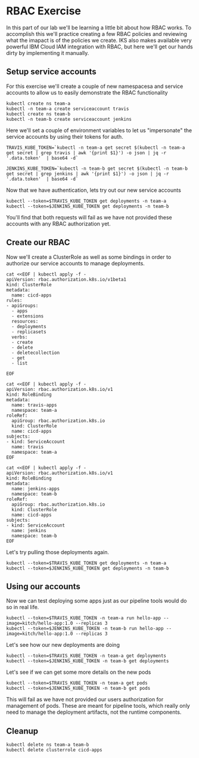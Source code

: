 
# RBAC Exercise

In this part of our lab we'll be learning a little bit about how RBAC works. To accomplish this we'll practice creating a few RBAC policies and reviewing what the imapact is of the policies we create.  IKS also makes available very powerful IBM Cloud IAM integration with RBAC, but here we'll get our hands dirty by implementing it manually.


## Setup service accounts

For this exercise we'll create a couple of new namespacesa and service accounts to allow us to easily demonstrate the RBAC functionality

```
kubectl create ns team-a
kubectl -n team-a create serviceaccount travis
kubectl create ns team-b
kubectl -n team-b create serviceaccount jenkins
```

Here we'll set a couple of environment variables to let us "impersonate" the service accounts by using their tokens for auth.
```
TRAVIS_KUBE_TOKEN=`kubectl -n team-a get secret $(kubectl -n team-a get secret | grep travis | awk '{print $1}') -o json | jq -r '.data.token'  | base64 -d`
```

```
JENKINS_KUBE_TOKEN=`kubectl -n team-b get secret $(kubectl -n team-b get secret | grep jenkins | awk '{print $1}') -o json | jq -r '.data.token'  | base64 -d`
```

Now that we have authentication, lets try out our new service accounts
```
kubectl --token=$TRAVIS_KUBE_TOKEN get deployments -n team-a
kubectl --token=$JENKINS_KUBE_TOKEN get deployments -n team-b
```

You'll find that both requests will fail as we have not provided these accounts with any RBAC authorization yet.

## Create our RBAC

Now we'll create a ClusterRole as well as some bindings in order to authorize our service accounts to manage deployments.

```
cat <<EOF | kubectl apply -f -
apiVersion: rbac.authorization.k8s.io/v1beta1
kind: ClusterRole
metadata:
  name: cicd-apps
rules:
- apiGroups:
  - apps
  - extensions
  resources:
  - deployments
  - replicasets
  verbs:
  - create
  - delete
  - deletecollection
  - get
  - list

EOF
```


```
cat <<EOF | kubectl apply -f -
apiVersion: rbac.authorization.k8s.io/v1
kind: RoleBinding
metadata:
  name: travis-apps
  namespace: team-a
roleRef:
  apiGroup: rbac.authorization.k8s.io
  kind: ClusterRole
  name: cicd-apps
subjects:
- kind: ServiceAccount
  name: travis
  namespace: team-a
EOF
```

```
cat <<EOF | kubectl apply -f -
apiVersion: rbac.authorization.k8s.io/v1
kind: RoleBinding
metadata:
  name: jenkins-apps
  namespace: team-b
roleRef:
  apiGroup: rbac.authorization.k8s.io
  kind: ClusterRole
  name: cicd-apps
subjects:
- kind: ServiceAccount
  name: jenkins
  namespace: team-b
EOF
```

Let's try pulling those deployments again.
```
kubectl --token=$TRAVIS_KUBE_TOKEN get deployments -n team-a
kubectl --token=$JENKINS_KUBE_TOKEN get deployments -n team-b
```

## Using our accounts

Now we can test deploying some apps just as our pipeline tools would do so in real life.

```
kubectl --token=$TRAVIS_KUBE_TOKEN -n team-a run hello-app --image=kitch/hello-app:1.0 --replicas 3
kubectl --token=$JENKINS_KUBE_TOKEN -n team-b run hello-app --image=kitch/hello-app:1.0 --replicas 3
```

Let's see how our new deployments are doing

```
kubectl --token=$TRAVIS_KUBE_TOKEN -n team-a get deployments
kubectl --token=$JENKINS_KUBE_TOKEN -n team-b get deployments
```

Let's see if we can get some more details on the new pods

```
kubectl --token=$TRAVIS_KUBE_TOKEN -n team-a get pods
kubectl --token=$JENKINS_KUBE_TOKEN -n team-b get pods
```

This will fail as we have not provided our users authorization for management of pods. These are meant for pipeline tools, which really only need to manage the deployment artifacts, not the runtime components.

## Cleanup
```
kubectl delete ns team-a team-b
kubectl delete clusterrole cicd-apps
```
